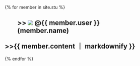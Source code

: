 
{% for member in site.stu %}
<h2>
  <figure>
  >> <img src="{{ member.image }}"> @{{ member.user }}(member.name)
    </figure>
    >>{{ member.content ｜ markdownify }} 
   </h2>
{% endfor %}
